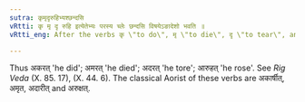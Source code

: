 ```yaml
---
sutra: कृमृदृरुहिभ्यश्छन्दसि
vRtti: कृ मृ दृ रुहि इत्येतेभ्यः परस्य च्लेः छन्दसि विषयेऽङादेशो भवति ॥
vRtti_eng: After the verbs कृ \"to do\", मृ \"to die\", दृ \"to tear\", and रुह \"to rise\", अङ् is the substitute of च्लि when used in the _Chhandas_.

---
```

Thus अकरत् 'he did'; अमरत् 'he died'; अदरत् 'he tore'; आरुहत् 'he rose'. See _Rig Veda_ (X. 85. 17), (X. 44. 6). The classical Aorist of these verbs are अकार्षीत्, अमृत, अदारीत् and अरुक्षत्.